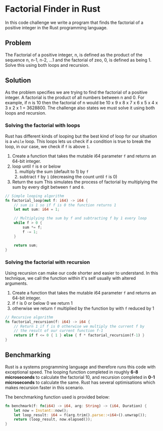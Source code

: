 # Factorial Finder in Rust
In this code challenge we write a program that finds the factorial of a positive integer in the Rust programming language.

## Problem
The Factorial of a positive integer, n, is defined as the product of the sequence n, n-1, n-2, ...1 and the factorial of zeo, 0, is defined as being 1. Solve this using both loops and recursion.

## Solution
As the problem specifies we are trying to find the factorial of a positive integer. 
A factorial is the product of all numbers between n and 0. For example, if n is 10 then the factorial of n would be 10 x 9 x 8 x 7 x 6 x 5 x 4 x 3 x 2 x 1 = 3628800. 
The challenge also states we must solve it using both loops and recursion.

### Solving the factorial with loops
Rust has different kinds of looping but the best kind of loop for our situation is a `while` loop.
This loops lets us check if a condition is true to break the loop, in our case, we check if `f` is above `1`.
1. Create a function that takes the mutable i64 parameter `f` and returns an 64-bit integer.
2. loop until `f` is `0` or below 
   1. multiply the sum (default to 1) by `f`
   2. subtract `f` by `1` (decreasing the count until `f` is 0)
3. Return the sum
This simulates the process of factorial by multiplying the sum by every digit between `f` and `0`.
```rust
// Simple looping algorithm
fn factorial_loop(mut f: i64) -> i64 {
    // sum is 1 so if f is 0 the function returns 1
    let mut sum: i64 = 1;

    // Multiplying the sum by f and subtracting f by 1 every loop
    while f > 0 {
        sum *= f;
        f -= 1;
    }

    return sum;
}
```

### Solving the factorial with recursion
Using recursion can make our code shorter and easier to understand. In this technique, we call the function within it's self usually with altered arguments.
1. Create a function that takes the mutable i64 parameter `f` and returns an 64-bit integer.
2. if `f` is 0 or below 0 we return 1
3. otherwise we return `f` multiplied by the function by with `f` reduced by 1
```rust
// Recursive algorithm
fn factorial_recursion(f: i64) -> i64 {
    // Return 1 if f is 0 otherwise we multiply the current f by
    // the result of our current function f-1
    return if f <= 0 { 1 } else { f * factorial_recursion(f-1) }
}
```

## Benchmarking
Rust is a systems programming language and therefore runs this code with exceptional speed.
The looping function completed in roughly **6-8 microseconds** to calculate the factorial 10,
and recursion completed in **0-1 microseconds** to calculate the same.
Rust has several optimisations which makes recursion faster in this scenario.

The benchmarking function used is provided below:
```rust
fn benchmark(f: fn(i64) -> i64, arg: String) -> (i64, Duration) {
    let now = Instant::now();
    let loop_result: i64 = f(arg.trim().parse::<i64>().unwrap());
    return (loop_result, now.elapsed());
}
```
